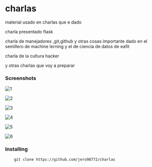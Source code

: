 # charlas
material usado en charlas que e dado

charla presentado flask

charla de manejadores ,git,github y otras cosas importante dado en el semillero de machine lerning y el de ciencia de datos de eafit

charla de la cultura hacker

y otras charlas que voy a preparar


### Screenshots

![1]()

![2]()

![3]()

![4]()

![5]()

![6]()

### Installing

		git clone https://github.com/jero98772/charlas 
